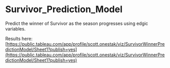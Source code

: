 # Survivor_Prediction_Model
Predict the winner of Survivor as the season progresses using edgic variables.

Results here: [https://public.tableau.com/app/profile/scott.onestak/viz/SurvivorWinnerPredictionModel/Sheet1?publish=yes](https://public.tableau.com/app/profile/scott.onestak/viz/SurvivorWinnerPredictionModel/Sheet1?publish=yes)
